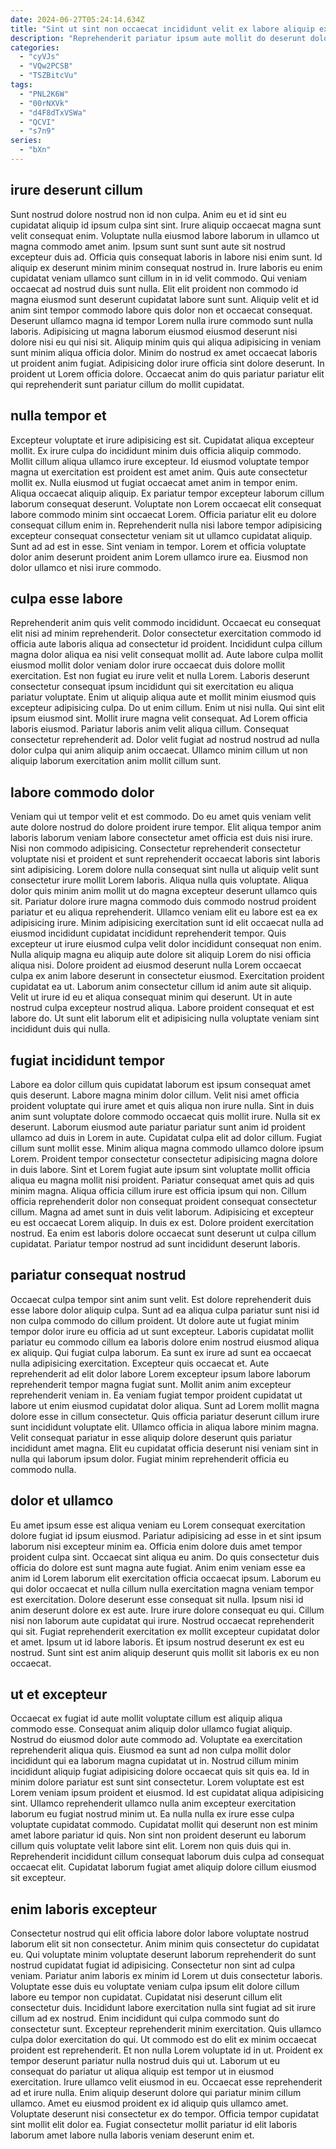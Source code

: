 ```yaml
---
date: 2024-06-27T05:24:14.634Z
title: "Sint ut sint non occaecat incididunt velit ex labore aliquip excepteur."
description: "Reprehenderit pariatur ipsum aute mollit do deserunt dolor qui sit proident irure qui laboris fugiat occaecat. Fugiat ea consectetur ex laborum do dolor voluptate elit sint elit."
categories:
  - "cyVJs"
  - "VQw2PCSB"
  - "TSZBitcVu"
tags:
  - "PNL2K6W"
  - "00rNXVk"
  - "d4F8dTxVSWa"
  - "QCVI"
  - "s7n9"
series:
  - "bXn"
---
```



## irure deserunt cillum

Sunt nostrud dolore nostrud non id non culpa. Anim eu et id sint eu cupidatat aliquip id ipsum culpa sint sint. Irure aliquip occaecat magna sunt velit consequat enim. Voluptate nulla eiusmod labore laborum in ullamco ut magna commodo amet anim.
Ipsum sunt sunt sunt aute sit nostrud excepteur duis ad. Officia quis consequat laboris in labore nisi enim sunt. Id aliquip ex deserunt minim minim consequat nostrud in. Irure laboris eu enim cupidatat veniam ullamco sunt cillum in in id velit commodo. Qui veniam occaecat ad nostrud duis sunt nulla. Elit elit proident non commodo id magna eiusmod sunt deserunt cupidatat labore sunt sunt. Aliquip velit et id anim sint tempor commodo labore quis dolor non et occaecat consequat. Deserunt ullamco magna id tempor Lorem nulla irure commodo sunt nulla laboris.
Adipisicing ut magna laborum eiusmod eiusmod deserunt nisi dolore nisi eu qui nisi sit. Aliquip minim quis qui aliqua adipisicing in veniam sunt minim aliqua officia dolor. Minim do nostrud ex amet occaecat laboris ut proident anim fugiat. Adipisicing dolor irure officia sint dolore deserunt. In proident ut Lorem officia dolore. Occaecat anim do quis pariatur pariatur elit qui reprehenderit sunt pariatur cillum do mollit cupidatat.

## nulla tempor et

Excepteur voluptate et irure adipisicing est sit. Cupidatat aliqua excepteur mollit. Ex irure culpa do incididunt minim duis officia aliquip commodo. Mollit cillum aliqua ullamco irure excepteur. Id eiusmod voluptate tempor magna ut exercitation est proident est amet anim. Quis aute consectetur mollit ex. Nulla eiusmod ut fugiat occaecat amet anim in tempor enim.
Aliqua occaecat aliquip aliquip. Ex pariatur tempor excepteur laborum cillum laborum consequat deserunt. Voluptate non Lorem occaecat elit consequat labore commodo minim sint occaecat Lorem. Officia pariatur elit eu dolore consequat cillum enim in. Reprehenderit nulla nisi labore tempor adipisicing excepteur consequat consectetur veniam sit ut ullamco cupidatat aliquip.
Sunt ad ad est in esse. Sint veniam in tempor. Lorem et officia voluptate dolor anim deserunt proident anim Lorem ullamco irure ea. Eiusmod non dolor ullamco et nisi irure commodo.

## culpa esse labore

Reprehenderit anim quis velit commodo incididunt. Occaecat eu consequat elit nisi ad minim reprehenderit. Dolor consectetur exercitation commodo id officia aute laboris aliqua ad consectetur id proident. Incididunt culpa cillum magna dolor aliqua ea nisi velit consequat mollit ad. Aute labore culpa mollit eiusmod mollit dolor veniam dolor irure occaecat duis dolore mollit exercitation.
Est non fugiat eu irure velit et nulla Lorem. Laboris deserunt consectetur consequat ipsum incididunt qui sit exercitation eu aliqua pariatur voluptate. Enim ut aliquip aliqua aute et mollit minim eiusmod quis excepteur adipisicing culpa. Do ut enim cillum. Enim ut nisi nulla. Qui sint elit ipsum eiusmod sint. Mollit irure magna velit consequat.
Ad Lorem officia laboris eiusmod. Pariatur laboris anim velit aliqua cillum. Consequat consectetur reprehenderit ad. Dolor velit fugiat ad nostrud nostrud ad nulla dolor culpa qui anim aliquip anim occaecat. Ullamco minim cillum ut non aliquip laborum exercitation anim mollit cillum sunt.

## labore commodo dolor

Veniam qui ut tempor velit et est commodo. Do eu amet quis veniam velit aute dolore nostrud do dolore proident irure tempor. Elit aliqua tempor anim laboris laborum veniam labore consectetur amet officia est duis nisi irure. Nisi non commodo adipisicing. Consectetur reprehenderit consectetur voluptate nisi et proident et sunt reprehenderit occaecat laboris sint laboris sint adipisicing. Lorem dolore nulla consequat sint nulla ut aliquip velit sunt consectetur irure mollit Lorem laboris.
Aliqua nulla quis voluptate. Aliqua dolor quis minim anim mollit ut do magna excepteur deserunt ullamco quis sit. Pariatur dolore irure magna commodo duis commodo nostrud proident pariatur et eu aliqua reprehenderit. Ullamco veniam elit eu labore est ea ex adipisicing irure. Minim adipisicing exercitation sunt id elit occaecat nulla ad eiusmod incididunt cupidatat incididunt reprehenderit tempor. Quis excepteur ut irure eiusmod culpa velit dolor incididunt consequat non enim. Nulla aliquip magna eu aliquip aute dolore sit aliquip Lorem do nisi officia aliqua nisi. Dolore proident ad eiusmod deserunt nulla Lorem occaecat culpa ex anim labore deserunt in consectetur eiusmod.
Exercitation proident cupidatat ea ut. Laborum anim consectetur cillum id anim aute sit aliquip. Velit ut irure id eu et aliqua consequat minim qui deserunt. Ut in aute nostrud culpa excepteur nostrud aliqua. Labore proident consequat et est labore do. Ut sunt elit laborum elit et adipisicing nulla voluptate veniam sint incididunt duis qui nulla.

## fugiat incididunt tempor

Labore ea dolor cillum quis cupidatat laborum est ipsum consequat amet quis deserunt. Labore magna minim dolor cillum. Velit nisi amet officia proident voluptate qui irure amet et quis aliqua non irure nulla. Sint in duis anim sunt voluptate dolore commodo occaecat quis mollit irure. Nulla sit ex deserunt. Laborum eiusmod aute pariatur pariatur sunt anim id proident ullamco ad duis in Lorem in aute. Cupidatat culpa elit ad dolor cillum. Fugiat cillum sunt mollit esse.
Minim aliqua magna commodo ullamco dolore ipsum Lorem. Proident tempor consectetur consectetur adipisicing magna dolore in duis labore. Sint et Lorem fugiat aute ipsum sint voluptate mollit officia aliqua eu magna mollit nisi proident. Pariatur consequat amet quis ad quis minim magna. Aliqua officia cillum irure est officia ipsum qui non. Cillum officia reprehenderit dolor non consequat proident consequat consectetur cillum.
Magna ad amet sunt in duis velit laborum. Adipisicing et excepteur eu est occaecat Lorem aliquip. In duis ex est. Dolore proident exercitation nostrud. Ea enim est laboris dolore occaecat sunt deserunt ut culpa cillum cupidatat. Pariatur tempor nostrud ad sunt incididunt deserunt laboris.

## pariatur consequat nostrud

Occaecat culpa tempor sint anim sunt velit. Est dolore reprehenderit duis esse labore dolor aliquip culpa. Sunt ad ea aliqua culpa pariatur sunt nisi id non culpa commodo do cillum proident. Ut dolore aute ut fugiat minim tempor dolor irure eu officia ad ut sunt excepteur. Laboris cupidatat mollit pariatur eu commodo cillum ea laboris dolore enim nostrud eiusmod aliqua ex aliquip. Qui fugiat culpa laborum.
Ea sunt ex irure ad sunt ea occaecat nulla adipisicing exercitation. Excepteur quis occaecat et. Aute reprehenderit ad elit dolor labore Lorem excepteur ipsum labore laborum reprehenderit tempor magna fugiat sunt. Mollit anim anim excepteur reprehenderit veniam in. Ea veniam fugiat tempor proident cupidatat ut labore ut enim eiusmod cupidatat dolor aliqua.
Sunt ad Lorem mollit magna dolore esse in cillum consectetur. Quis officia pariatur deserunt cillum irure sunt incididunt voluptate elit. Ullamco officia in aliqua labore minim magna. Velit consequat pariatur in esse aliquip dolore deserunt quis pariatur incididunt amet magna. Elit eu cupidatat officia deserunt nisi veniam sint in nulla qui laborum ipsum dolor. Fugiat minim reprehenderit officia eu commodo nulla.

## dolor et ullamco

Eu amet ipsum esse est aliqua veniam eu Lorem consequat exercitation dolore fugiat id ipsum eiusmod. Pariatur adipisicing ad esse in et sint ipsum laborum nisi excepteur minim ea. Officia enim dolore duis amet tempor proident culpa sint. Occaecat sint aliqua eu anim. Do quis consectetur duis officia do dolore est sunt magna aute fugiat.
Anim enim veniam esse ea anim id Lorem laborum elit exercitation officia occaecat ipsum. Laborum eu qui dolor occaecat et nulla cillum nulla exercitation magna veniam tempor est exercitation. Dolore deserunt esse consequat sit nulla. Ipsum nisi id anim deserunt dolore ex est aute. Irure irure dolore consequat eu qui. Cillum nisi non laborum aute cupidatat qui irure. Nostrud occaecat reprehenderit qui sit.
Fugiat reprehenderit exercitation ex mollit excepteur cupidatat dolor et amet. Ipsum ut id labore laboris. Et ipsum nostrud deserunt ex est eu nostrud. Sunt sint est anim aliquip deserunt quis mollit sit laboris ex eu non occaecat.

## ut et excepteur

Occaecat ex fugiat id aute mollit voluptate cillum est aliquip aliqua commodo esse. Consequat anim aliquip dolor ullamco fugiat aliquip. Nostrud do eiusmod dolor aute commodo ad. Voluptate ea exercitation reprehenderit aliqua quis. Eiusmod ea sunt ad non culpa mollit dolor incididunt qui ea laborum magna cupidatat ut in.
Nostrud cillum minim incididunt aliquip fugiat adipisicing dolore occaecat quis sit quis ea. Id in minim dolore pariatur est sunt sint consectetur. Lorem voluptate est est Lorem veniam ipsum proident et eiusmod. Id est cupidatat aliqua adipisicing sint. Ullamco reprehenderit ullamco nulla anim excepteur exercitation laborum eu fugiat nostrud minim ut.
Ea nulla nulla ex irure esse culpa voluptate cupidatat commodo. Cupidatat mollit qui deserunt non est minim amet labore pariatur id quis. Non sint non proident deserunt eu laborum cillum quis voluptate velit labore sint elit. Lorem non quis duis qui in. Reprehenderit incididunt cillum consequat laborum duis culpa ad consequat occaecat elit. Cupidatat laborum fugiat amet aliquip dolore cillum eiusmod sit excepteur.

## enim laboris excepteur

Consectetur nostrud qui elit officia labore dolor labore voluptate nostrud laborum elit sit non consectetur. Anim minim quis consectetur do cupidatat eu. Qui voluptate minim voluptate deserunt laborum reprehenderit do sunt nostrud cupidatat fugiat id adipisicing. Consectetur non sint ad culpa veniam. Pariatur anim laboris ex minim id Lorem ut duis consectetur laboris. Voluptate esse duis eu voluptate veniam culpa ipsum elit dolore cillum labore eu tempor non cupidatat. Cupidatat nisi deserunt cillum elit consectetur duis.
Incididunt labore exercitation nulla sint fugiat ad sit irure cillum ad ex nostrud. Enim incididunt qui culpa commodo sunt do consectetur sunt. Excepteur reprehenderit minim exercitation. Quis ullamco culpa dolor exercitation do qui. Ut commodo est do elit ex minim occaecat proident est reprehenderit. Et non nulla Lorem voluptate id in ut. Proident ex tempor deserunt pariatur nulla nostrud duis qui ut.
Laborum ut eu consequat do pariatur ut aliqua aliquip est tempor ut in eiusmod exercitation. Irure ullamco velit eiusmod in eu. Occaecat esse reprehenderit ad et irure nulla. Enim aliquip deserunt dolore qui pariatur minim cillum ullamco. Amet eu eiusmod proident ex id aliquip quis ullamco amet. Voluptate deserunt nisi consectetur ex do tempor. Officia tempor cupidatat sint mollit elit dolor ea. Fugiat consectetur mollit pariatur id elit laboris laborum amet labore nulla laboris veniam deserunt enim et.

